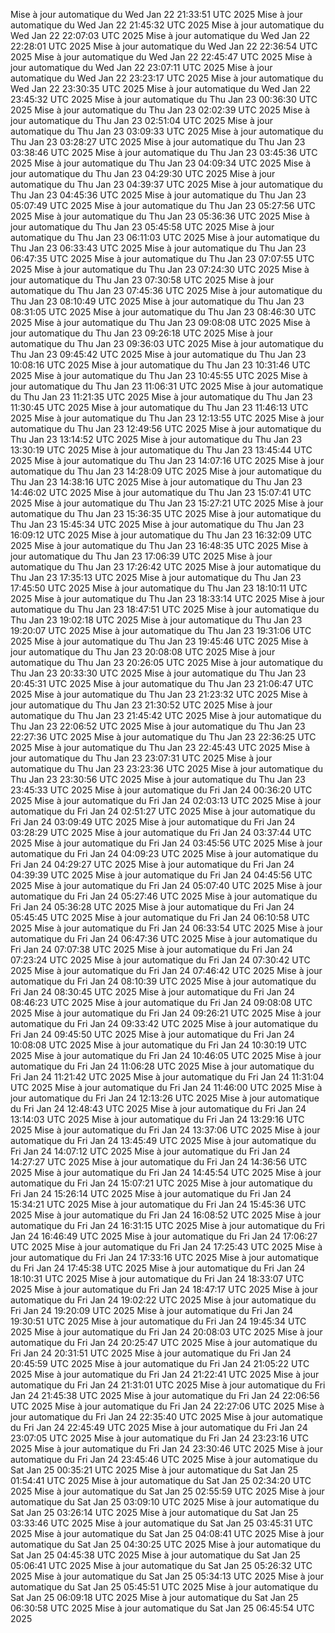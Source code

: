 Mise à jour automatique du Wed Jan 22 21:33:51 UTC 2025
Mise à jour automatique du Wed Jan 22 21:45:32 UTC 2025
Mise à jour automatique du Wed Jan 22 22:07:03 UTC 2025
Mise à jour automatique du Wed Jan 22 22:28:01 UTC 2025
Mise à jour automatique du Wed Jan 22 22:36:54 UTC 2025
Mise à jour automatique du Wed Jan 22 22:45:47 UTC 2025
Mise à jour automatique du Wed Jan 22 23:07:11 UTC 2025
Mise à jour automatique du Wed Jan 22 23:23:17 UTC 2025
Mise à jour automatique du Wed Jan 22 23:30:35 UTC 2025
Mise à jour automatique du Wed Jan 22 23:45:32 UTC 2025
Mise à jour automatique du Thu Jan 23 00:36:30 UTC 2025
Mise à jour automatique du Thu Jan 23 02:02:39 UTC 2025
Mise à jour automatique du Thu Jan 23 02:51:04 UTC 2025
Mise à jour automatique du Thu Jan 23 03:09:33 UTC 2025
Mise à jour automatique du Thu Jan 23 03:28:27 UTC 2025
Mise à jour automatique du Thu Jan 23 03:38:46 UTC 2025
Mise à jour automatique du Thu Jan 23 03:45:36 UTC 2025
Mise à jour automatique du Thu Jan 23 04:09:34 UTC 2025
Mise à jour automatique du Thu Jan 23 04:29:30 UTC 2025
Mise à jour automatique du Thu Jan 23 04:39:37 UTC 2025
Mise à jour automatique du Thu Jan 23 04:45:36 UTC 2025
Mise à jour automatique du Thu Jan 23 05:07:49 UTC 2025
Mise à jour automatique du Thu Jan 23 05:27:56 UTC 2025
Mise à jour automatique du Thu Jan 23 05:36:36 UTC 2025
Mise à jour automatique du Thu Jan 23 05:45:58 UTC 2025
Mise à jour automatique du Thu Jan 23 06:11:03 UTC 2025
Mise à jour automatique du Thu Jan 23 06:33:43 UTC 2025
Mise à jour automatique du Thu Jan 23 06:47:35 UTC 2025
Mise à jour automatique du Thu Jan 23 07:07:55 UTC 2025
Mise à jour automatique du Thu Jan 23 07:24:30 UTC 2025
Mise à jour automatique du Thu Jan 23 07:30:58 UTC 2025
Mise à jour automatique du Thu Jan 23 07:45:36 UTC 2025
Mise à jour automatique du Thu Jan 23 08:10:49 UTC 2025
Mise à jour automatique du Thu Jan 23 08:31:05 UTC 2025
Mise à jour automatique du Thu Jan 23 08:46:30 UTC 2025
Mise à jour automatique du Thu Jan 23 09:08:08 UTC 2025
Mise à jour automatique du Thu Jan 23 09:26:18 UTC 2025
Mise à jour automatique du Thu Jan 23 09:36:03 UTC 2025
Mise à jour automatique du Thu Jan 23 09:45:42 UTC 2025
Mise à jour automatique du Thu Jan 23 10:08:16 UTC 2025
Mise à jour automatique du Thu Jan 23 10:31:46 UTC 2025
Mise à jour automatique du Thu Jan 23 10:45:55 UTC 2025
Mise à jour automatique du Thu Jan 23 11:06:31 UTC 2025
Mise à jour automatique du Thu Jan 23 11:21:35 UTC 2025
Mise à jour automatique du Thu Jan 23 11:30:45 UTC 2025
Mise à jour automatique du Thu Jan 23 11:46:13 UTC 2025
Mise à jour automatique du Thu Jan 23 12:13:55 UTC 2025
Mise à jour automatique du Thu Jan 23 12:49:56 UTC 2025
Mise à jour automatique du Thu Jan 23 13:14:52 UTC 2025
Mise à jour automatique du Thu Jan 23 13:30:19 UTC 2025
Mise à jour automatique du Thu Jan 23 13:45:44 UTC 2025
Mise à jour automatique du Thu Jan 23 14:07:16 UTC 2025
Mise à jour automatique du Thu Jan 23 14:28:09 UTC 2025
Mise à jour automatique du Thu Jan 23 14:38:16 UTC 2025
Mise à jour automatique du Thu Jan 23 14:46:02 UTC 2025
Mise à jour automatique du Thu Jan 23 15:07:41 UTC 2025
Mise à jour automatique du Thu Jan 23 15:27:21 UTC 2025
Mise à jour automatique du Thu Jan 23 15:36:35 UTC 2025
Mise à jour automatique du Thu Jan 23 15:45:34 UTC 2025
Mise à jour automatique du Thu Jan 23 16:09:12 UTC 2025
Mise à jour automatique du Thu Jan 23 16:32:09 UTC 2025
Mise à jour automatique du Thu Jan 23 16:48:35 UTC 2025
Mise à jour automatique du Thu Jan 23 17:06:39 UTC 2025
Mise à jour automatique du Thu Jan 23 17:26:42 UTC 2025
Mise à jour automatique du Thu Jan 23 17:35:13 UTC 2025
Mise à jour automatique du Thu Jan 23 17:45:50 UTC 2025
Mise à jour automatique du Thu Jan 23 18:10:11 UTC 2025
Mise à jour automatique du Thu Jan 23 18:33:14 UTC 2025
Mise à jour automatique du Thu Jan 23 18:47:51 UTC 2025
Mise à jour automatique du Thu Jan 23 19:02:18 UTC 2025
Mise à jour automatique du Thu Jan 23 19:20:07 UTC 2025
Mise à jour automatique du Thu Jan 23 19:31:06 UTC 2025
Mise à jour automatique du Thu Jan 23 19:45:46 UTC 2025
Mise à jour automatique du Thu Jan 23 20:08:08 UTC 2025
Mise à jour automatique du Thu Jan 23 20:26:05 UTC 2025
Mise à jour automatique du Thu Jan 23 20:33:30 UTC 2025
Mise à jour automatique du Thu Jan 23 20:45:31 UTC 2025
Mise à jour automatique du Thu Jan 23 21:06:47 UTC 2025
Mise à jour automatique du Thu Jan 23 21:23:32 UTC 2025
Mise à jour automatique du Thu Jan 23 21:30:52 UTC 2025
Mise à jour automatique du Thu Jan 23 21:45:42 UTC 2025
Mise à jour automatique du Thu Jan 23 22:06:52 UTC 2025
Mise à jour automatique du Thu Jan 23 22:27:36 UTC 2025
Mise à jour automatique du Thu Jan 23 22:36:25 UTC 2025
Mise à jour automatique du Thu Jan 23 22:45:43 UTC 2025
Mise à jour automatique du Thu Jan 23 23:07:31 UTC 2025
Mise à jour automatique du Thu Jan 23 23:23:36 UTC 2025
Mise à jour automatique du Thu Jan 23 23:30:56 UTC 2025
Mise à jour automatique du Thu Jan 23 23:45:33 UTC 2025
Mise à jour automatique du Fri Jan 24 00:36:20 UTC 2025
Mise à jour automatique du Fri Jan 24 02:03:13 UTC 2025
Mise à jour automatique du Fri Jan 24 02:51:27 UTC 2025
Mise à jour automatique du Fri Jan 24 03:09:49 UTC 2025
Mise à jour automatique du Fri Jan 24 03:28:29 UTC 2025
Mise à jour automatique du Fri Jan 24 03:37:44 UTC 2025
Mise à jour automatique du Fri Jan 24 03:45:56 UTC 2025
Mise à jour automatique du Fri Jan 24 04:09:23 UTC 2025
Mise à jour automatique du Fri Jan 24 04:29:27 UTC 2025
Mise à jour automatique du Fri Jan 24 04:39:39 UTC 2025
Mise à jour automatique du Fri Jan 24 04:45:56 UTC 2025
Mise à jour automatique du Fri Jan 24 05:07:40 UTC 2025
Mise à jour automatique du Fri Jan 24 05:27:46 UTC 2025
Mise à jour automatique du Fri Jan 24 05:36:28 UTC 2025
Mise à jour automatique du Fri Jan 24 05:45:45 UTC 2025
Mise à jour automatique du Fri Jan 24 06:10:58 UTC 2025
Mise à jour automatique du Fri Jan 24 06:33:54 UTC 2025
Mise à jour automatique du Fri Jan 24 06:47:36 UTC 2025
Mise à jour automatique du Fri Jan 24 07:07:38 UTC 2025
Mise à jour automatique du Fri Jan 24 07:23:24 UTC 2025
Mise à jour automatique du Fri Jan 24 07:30:42 UTC 2025
Mise à jour automatique du Fri Jan 24 07:46:42 UTC 2025
Mise à jour automatique du Fri Jan 24 08:10:39 UTC 2025
Mise à jour automatique du Fri Jan 24 08:30:45 UTC 2025
Mise à jour automatique du Fri Jan 24 08:46:23 UTC 2025
Mise à jour automatique du Fri Jan 24 09:08:08 UTC 2025
Mise à jour automatique du Fri Jan 24 09:26:21 UTC 2025
Mise à jour automatique du Fri Jan 24 09:33:42 UTC 2025
Mise à jour automatique du Fri Jan 24 09:45:50 UTC 2025
Mise à jour automatique du Fri Jan 24 10:08:08 UTC 2025
Mise à jour automatique du Fri Jan 24 10:30:19 UTC 2025
Mise à jour automatique du Fri Jan 24 10:46:05 UTC 2025
Mise à jour automatique du Fri Jan 24 11:06:28 UTC 2025
Mise à jour automatique du Fri Jan 24 11:21:42 UTC 2025
Mise à jour automatique du Fri Jan 24 11:31:04 UTC 2025
Mise à jour automatique du Fri Jan 24 11:46:00 UTC 2025
Mise à jour automatique du Fri Jan 24 12:13:26 UTC 2025
Mise à jour automatique du Fri Jan 24 12:48:43 UTC 2025
Mise à jour automatique du Fri Jan 24 13:14:03 UTC 2025
Mise à jour automatique du Fri Jan 24 13:29:16 UTC 2025
Mise à jour automatique du Fri Jan 24 13:37:06 UTC 2025
Mise à jour automatique du Fri Jan 24 13:45:49 UTC 2025
Mise à jour automatique du Fri Jan 24 14:07:12 UTC 2025
Mise à jour automatique du Fri Jan 24 14:27:27 UTC 2025
Mise à jour automatique du Fri Jan 24 14:36:56 UTC 2025
Mise à jour automatique du Fri Jan 24 14:45:54 UTC 2025
Mise à jour automatique du Fri Jan 24 15:07:21 UTC 2025
Mise à jour automatique du Fri Jan 24 15:26:14 UTC 2025
Mise à jour automatique du Fri Jan 24 15:34:21 UTC 2025
Mise à jour automatique du Fri Jan 24 15:45:36 UTC 2025
Mise à jour automatique du Fri Jan 24 16:08:52 UTC 2025
Mise à jour automatique du Fri Jan 24 16:31:15 UTC 2025
Mise à jour automatique du Fri Jan 24 16:46:49 UTC 2025
Mise à jour automatique du Fri Jan 24 17:06:27 UTC 2025
Mise à jour automatique du Fri Jan 24 17:25:43 UTC 2025
Mise à jour automatique du Fri Jan 24 17:33:16 UTC 2025
Mise à jour automatique du Fri Jan 24 17:45:38 UTC 2025
Mise à jour automatique du Fri Jan 24 18:10:31 UTC 2025
Mise à jour automatique du Fri Jan 24 18:33:07 UTC 2025
Mise à jour automatique du Fri Jan 24 18:47:17 UTC 2025
Mise à jour automatique du Fri Jan 24 19:02:22 UTC 2025
Mise à jour automatique du Fri Jan 24 19:20:09 UTC 2025
Mise à jour automatique du Fri Jan 24 19:30:51 UTC 2025
Mise à jour automatique du Fri Jan 24 19:45:34 UTC 2025
Mise à jour automatique du Fri Jan 24 20:08:03 UTC 2025
Mise à jour automatique du Fri Jan 24 20:25:47 UTC 2025
Mise à jour automatique du Fri Jan 24 20:31:51 UTC 2025
Mise à jour automatique du Fri Jan 24 20:45:59 UTC 2025
Mise à jour automatique du Fri Jan 24 21:05:22 UTC 2025
Mise à jour automatique du Fri Jan 24 21:22:41 UTC 2025
Mise à jour automatique du Fri Jan 24 21:31:01 UTC 2025
Mise à jour automatique du Fri Jan 24 21:45:38 UTC 2025
Mise à jour automatique du Fri Jan 24 22:06:56 UTC 2025
Mise à jour automatique du Fri Jan 24 22:27:06 UTC 2025
Mise à jour automatique du Fri Jan 24 22:35:40 UTC 2025
Mise à jour automatique du Fri Jan 24 22:45:49 UTC 2025
Mise à jour automatique du Fri Jan 24 23:07:05 UTC 2025
Mise à jour automatique du Fri Jan 24 23:23:16 UTC 2025
Mise à jour automatique du Fri Jan 24 23:30:46 UTC 2025
Mise à jour automatique du Fri Jan 24 23:45:46 UTC 2025
Mise à jour automatique du Sat Jan 25 00:35:21 UTC 2025
Mise à jour automatique du Sat Jan 25 01:54:41 UTC 2025
Mise à jour automatique du Sat Jan 25 02:34:20 UTC 2025
Mise à jour automatique du Sat Jan 25 02:55:59 UTC 2025
Mise à jour automatique du Sat Jan 25 03:09:10 UTC 2025
Mise à jour automatique du Sat Jan 25 03:26:14 UTC 2025
Mise à jour automatique du Sat Jan 25 03:33:46 UTC 2025
Mise à jour automatique du Sat Jan 25 03:45:31 UTC 2025
Mise à jour automatique du Sat Jan 25 04:08:41 UTC 2025
Mise à jour automatique du Sat Jan 25 04:30:25 UTC 2025
Mise à jour automatique du Sat Jan 25 04:45:38 UTC 2025
Mise à jour automatique du Sat Jan 25 05:06:41 UTC 2025
Mise à jour automatique du Sat Jan 25 05:26:32 UTC 2025
Mise à jour automatique du Sat Jan 25 05:34:13 UTC 2025
Mise à jour automatique du Sat Jan 25 05:45:51 UTC 2025
Mise à jour automatique du Sat Jan 25 06:09:18 UTC 2025
Mise à jour automatique du Sat Jan 25 06:30:58 UTC 2025
Mise à jour automatique du Sat Jan 25 06:45:54 UTC 2025
